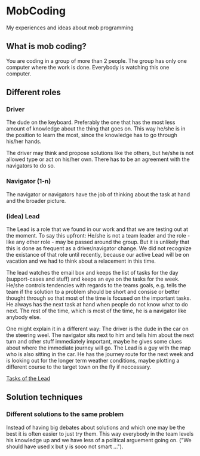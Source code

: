 # MobCoding
My experiences and ideas about mob programming

## What is mob coding?

You are coding in a group of more than 2 people. The group has only one computer where the work is done. Everybody is watching this one computer. 

## Different roles

### Driver

The dude on the keyboard. Preferably the one that has the most less amount of knowledge about the thing that goes on. This way he/she is in the position to learn the most, since the knowledge has to go through his/her hands.

The driver may think and propose solutions like the others, but he/she is not allowed type or act on his/her own. There has to be an agreement with the navigators to do so.

### Navigator (1-n)

The navigator or navigators have the job of thinking about the task at hand and the broader picture. 

### (idea) Lead

The Lead is a role that we found in our work and that we are testing out at the moment. To say this upfront: He/she is not a team leader and the role - like any other role - may be passed around the group. But it is unlikely that this is done as frequent as a driver/navigator change. We did not recognize the existance of that role until recently, because our active Lead will be on vacation and we had to think about a relacement in this time.

The lead watches the email box and keeps the list of tasks for the day (support-cases and stuff) and keeps an eye on the tasks for the week. He/she controls tendencies with regards to the teams goals, e.g. tells the team if the solution to a problem should be short and consise or better thought through so that most of the time is focused on the important tasks. 
He always has the next task at hand when people do not know what to do next. The rest of the time, which is most of the time, he is a navigator like anybody else.

One might explain it in a different way: The driver is the dude in the car on the steering weel. The navigator sits next to him and tells him about the next turn and other stuff immediately important, maybe he gives some clues about where the immediate journey will go. The Lead is a guy with the map who is also sitting in the car. He has the journey route for the next week and is looking out for the longer term weather conditions, maybe plotting a different course to the target town on the fly if neccessary.

[Tasks of the Lead](Lead-tasks.md)

## Solution techniques

### Different solutions to the same problem

Instead of having big debates about solutions and which one may be the best it is often easier to just try them. This way everybody in the team levels his knowledge up and we have less of a political arguement going on. ("We should have used x but y is sooo not smart ...").
